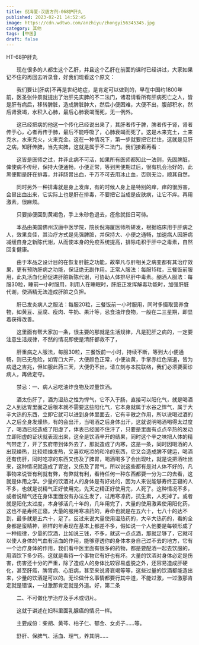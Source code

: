 ```yaml
---
title: 倪海厦-汉唐方剂-068护肝丸
published: 2023-02-21 14:52:45
image: https://cdn.wdtwo.com/anzhiyu/zhongyi56345345.jpg
category: 其他
tags: [中医]
draft: false
---
```


HT-68护肝丸

<!--more-->

　　现在很多的人都生这个乙肝，并且这个乙肝在前面的课时已经讲过，大家如果记不住的再回去听录音，好我们现看这个原文：

　　我们要让[肝病]不再是世纪绝症，是肯定可以做到的，早在中国约1800年前，医圣张仲景就提出了治肝先实脾的不二法门，诸君请看所有肝病死亡之人，皆是肝有病后，移转脾脏，造成脾脏肿大，然后小便困难，大便不出，腹部积水，然后肾衰竭，水积入心肺，最后心肺衰竭而死，无一例外。

　　这已经把病的他这一个传化已经说出来了，其肝者传于脾，脾者传于肾，肾者传于心，心者再传于肺，最后不能呼吸了，心肺衰竭而死了。这是木来克土，土来克水，水来克火，火来克金。这在一种情况下，第一步就要把它拦住，这就是见肝之病，知肝传脾，当先实脾，这就是属于不二法门。我们接着再看：

　　这皆是医师之过，并非此病不可活，如果所有医师都知此一法则，先固脾脏，俾使病不传经，保持大便通畅，小便正常，等到黑便期过后，很有机会治好的，此黑便期是肝在排毒，并非肠胃出血，千万不可去用冰止血，否则无治，顺其自然，

　　同时另外一种排毒就是身上发痒，有的时候人身上是特别的痒，痒的很厉害，会冒出血出来，它实际上也是肝在排毒，不要把它当成是皮肤病，让它不痒。再用激素，很麻烦。

　　只要排便回到黄褐色，手上朱砂色退去，痊愈就指日可待。

　　本品由美国佛州汉唐中医学院，院长倪海厦医师所研发，根据临床用于肝病之人，效果良佳，其治疗方式是先强脾脏，并保持大、小便之通畅，加速病人因肝病减缓自身之新陈代谢，从而使本身的免疫系统提高，排除屯积于肝中之毒素，自然回复健康。

　　由于本品之设计目的在恢复肝脏之功能，故举凡与肝相关之病变都有其治疗效果，更有预防肝病之功能，保证绝无副作用。正常人服法︰每服15粒，三餐饭前服用，此丸活血化瘀促进肝脏新陈代谢，可协助人体排尽肝中毒素。酗酒人服法︰每服30粒，睡前一小时服用，利用人在睡眠时，肝脏正发挥解毒功能时，加强肝脏代谢，使酒精无法造成肝脏之负担。

　　肝已发炎病人之服法︰每服20粒，三餐饭前一小时服用，同时多摄取营养食物，如黄豆、豆腐、瘦肉、牛奶、果汁等，忌食油炸食物，一般在二三星期，即显着获得改善。

　　这里面有帮大家加一条，很主要的那就是生活规律，凡是犯肝之病的，一定要注意生活规律，不然的情况即使是清肝都救不了，

　　肝重病之人服法，每服30粒，三餐饭前一小时，持续不断，等到大小便通畅，则已无危险，如胃口大开，大便颜色正常，小便淡黄，手掌赤红色渐退，皆为病退之吉兆，但如服此药三天，大便仍不出，请立刻与本院联络，我们必须要面诊病人，再做定夺。

　　禁忌︰一、病人忌吃油炸食物及过量饮酒。

　　酒太伤肝了，酒为湿热之性为悍气，它不入于肠，直接可以阳化气，就是喝酒之人到达胃里面之后根本就不需要这些阳化气，它本身就属于水谷之悍气，属于大辛大热的东西，立即它就可以进到身体里面去，它有辛散之作用，所以说喝过酒的人之后全身发燥热，有的会出汗，当喝酒之后身体出汗，这就说明喝酒喝得太过度了，喝酒已经造成了阳虚了，体表已经固不住汗了，只要是里面有点点辛热的发动立即阳虚的证状就表现出来，这全是饮酒辛开的结果，同时这个辛之味把人体的精气带走了，开了玄府带到体外去了，那就造成了内寒，这是一条，同时因喝酒的人出现燥热，比较烦燥发热，又喜欢吃凉的和冷的东西，它又会造成脾不健运，喝酒还有伤肝，同时吃凉的东西又伤及了脾胃，喝酒喝多了会出现吐，就是说把酒吐出来，这种情况就造成了胃逆，又伤及了胃气，所以说这些都有是对人体不好的，凡事物来说皆有利就有弊，有弊就有利，看待任何一种东西都要一分为二的去看，这就是体用之学。少量的饮酒对人的身体是有好处的，因为人来说能够寿终正寝的人不多，也就是说精气正好使用完，先天之精正好使用完，人死了。这种情况不多，或者说精气还在身体里面没有办法生发了，过用寒凉药，抗生素，人死掉了。或者就是阳化太过度，本身够活几十年的，几年用完了，大量的使用激素使用阳化药，这也不是寿终正寝。大量的服用寒凉药的，寿命也就是在五六十，七八十的达不到，最多就是五六十，足了。反过来说大量使用温热药的，大辛大热药的，看的全身都是蛮精神，照样的年寿现在基本上都差不多，假如说一个人他要是每顿形成了一种规律，少量的饮酒，比如说三钱，不多，就这一点点酒，那就足够了，它就可以使人身体的气血有活血的作用，能够穿透你的身体本身自己过不去的地方，它有一个治疗身体的作用，我们看中医里面有很多的药物，都是要配酒一起去饮服的，用酒饮下多少药。这就是看待一个事物它有好也有坏。大量的饮酒对身体必定是伤害，伤害还十分的严重，除了造成人的身体比较容易虚脱之外，还容易造成肝硬化，甚至肝癌，脾胃病、心脏病，甚至来说肾衰竭等等，这些过量的饮酒都能造出来，少量的饮酒是可以的。无论做什幺事情都要行其中道，不能过激，一过激那肯定就是错误，一过激那肯定就是外道。好，第二条

　　二、不可做化学治疗及手术或切片。

　　这就于讲述在妇科里面乳腺癌的情况一样。

　　主要成份︰柴胡、黄芩、柏子仁、郁金、女贞子……等。

　　舒肝、保脾气、活血、理气，养其阴……
